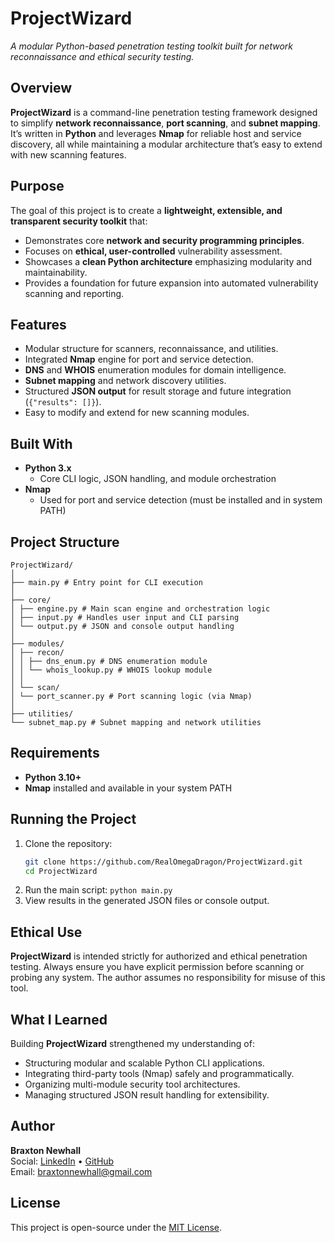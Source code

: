 # ProjectWizard
*A modular Python-based penetration testing toolkit built for network reconnaissance and ethical security testing.*

## Overview
**ProjectWizard** is a command-line penetration testing framework designed to simplify **network reconnaissance**, **port scanning**, and **subnet mapping**.  
It’s written in **Python** and leverages **Nmap** for reliable host and service discovery, all while maintaining a modular architecture that’s easy to extend with new scanning features.

## Purpose
The goal of this project is to create a **lightweight, extensible, and transparent security toolkit** that:  
- Demonstrates core **network and security programming principles**.  
- Focuses on **ethical, user-controlled** vulnerability assessment.  
- Showcases a **clean Python architecture** emphasizing modularity and maintainability.  
- Provides a foundation for future expansion into automated vulnerability scanning and reporting.  

## Features
- Modular structure for scanners, reconnaissance, and utilities.  
- Integrated **Nmap** engine for port and service detection.  
- **DNS** and **WHOIS** enumeration modules for domain intelligence.  
- **Subnet mapping** and network discovery utilities.  
- Structured **JSON output** for result storage and future integration (`{"results": []}`).  
- Easy to modify and extend for new scanning modules.  

## Built With
- **Python 3.x**  
  - Core CLI logic, JSON handling, and module orchestration  
- **Nmap**  
  - Used for port and service detection (must be installed and in system PATH)  

## Project Structure
```
ProjectWizard/
│
├── main.py # Entry point for CLI execution
│
├── core/
│ ├── engine.py # Main scan engine and orchestration logic
│ ├── input.py # Handles user input and CLI parsing
│ └── output.py # JSON and console output handling
│
├── modules/
│ ├── recon/
│ │ ├── dns_enum.py # DNS enumeration module
│ │ └── whois_lookup.py # WHOIS lookup module
│ │
│ └── scan/
│ └── port_scanner.py # Port scanning logic (via Nmap)
│
├── utilities/
└── subnet_map.py # Subnet mapping and network utilities
```

## Requirements
- **Python 3.10+**  
- **Nmap** installed and available in your system PATH  

## Running the Project
1. Clone the repository:  
   ```bash
   git clone https://github.com/RealOmegaDragon/ProjectWizard.git
   cd ProjectWizard
2. Run the main script:
   `python main.py`
3. View results in the generated JSON files or console output.

## Ethical Use
**ProjectWizard** is intended strictly for authorized and ethical penetration testing.
Always ensure you have explicit permission before scanning or probing any system.
The author assumes no responsibility for misuse of this tool.

## What I Learned
Building **ProjectWizard** strengthened my understanding of:
- Structuring modular and scalable Python CLI applications.
- Integrating third-party tools (Nmap) safely and programmatically.
- Organizing multi-module security tool architectures.
- Managing structured JSON result handling for extensibility.

## Author
**Braxton Newhall**  
Social: [LinkedIn](https://linkedin.com/in/braxton-newhall-128597333) • [GitHub](https://github.com/RealOmegaDragon)  
Email: braxtonnewhall@gmail.com

## License
This project is open-source under the [MIT License](LICENSE).

